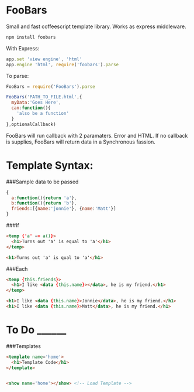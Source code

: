 FooBars
=======

Small and fast coffeescript template library.
Works as express middleware.

```javascript
npm install foobars
```

With Express:

```javascript
app.set 'view engine', 'html'
app.engine 'html', require('foobars').parse
```


To parse:

```javascript
FooBars = require('FooBars').parse

FooBars('PATH_TO_FILE.html',{
  myData:'Goes Here',
  can:function(){
    'also be a function'
  }
},optionalCallback)
```

FooBars will run callback with 2 paramaters. Error and HTML.
If no callback is supplies, FooBars will return data in a Synchronous fassion.


Template Syntax:
==


###Sample data to be passed

```javascript
{
  a:function(){return 'a'},
  b:function(){return 'b'},
  friends:[{name:'jonnie'}, {name:'Matt'}]
}
```

###If

```html
<temp {'a' == a()}>
  <h1>Turns out 'a' is equal to 'a'</h1>
</temp>
```

```html
<h1>Turns out 'a' is qual to 'a'</h1>
```


###Each

```html
<temp {this.friends}>
  <h1>I like <data {this.name}></data>, he is my friend.</h1>
</temp>
```

```html
<h1>I like <data {this.name}>Jonnie</data>, he is my friend.</h1>
<h1>I like <data {this.name}>Matt</data>, he is my friend.</h1>
```


To Do ______
==

###Templates

```html
<template name='home'>
  <h1>Template Code</h1>
</template>


<show name='home'></show> <!-- Load Template -->

```
